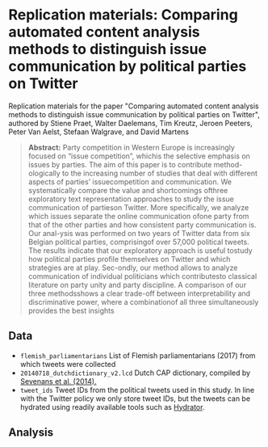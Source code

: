 # Replication materials: Comparing automated content analysis methods to distinguish issue communication by political parties on Twitter
Replication materials for the paper "Comparing automated content analysis methods to distinguish issue communication by political parties on Twitter", authored by Stiene Praet, Walter Daelemans, Tim Kreutz, Jeroen Peeters, Peter Van Aelst, Stefaan Walgrave, and David Martens

> **Abstract:** Party competition in Western Europe is increasingly focused on “issue competition”, whichis the selective emphasis on issues by parties.  The aim of this paper is to contribute method-ologically to the increasing number of studies that deal with different aspects of parties’ issuecompetition and communication.  We systematically compare the value and shortcomings ofthree exploratory text representation approaches to study the issue communication of partieson Twitter.  More specifically, we analyze which issues separate the online communication ofone party from that of the other parties and how consistent party communication is.  Our anal-ysis was performed on two years of Twitter data from six Belgian political parties, comprisingof over 57,000 political tweets.  The results indicate that our exploratory approach is useful tostudy how political parties profile themselves on Twitter and which strategies are at play.  Sec-ondly, our method allows to analyze communication of individual politicians which contributesto classical literature on party unity and party discipline.  A comparison of our three methodsshows a clear trade-off between interpretability and discriminative power, where a combinationof all three simultaneously provides the best insights

## Data
- `flemish_parliamentarians` List of Flemish parliamentarians (2017) from which tweets were collected
- `20140718_dutchdictionary_v2.lcd` Dutch CAP dictionary, compiled by [Sevenans et al. (2014).](https://www.researchgate.net/publication/263732999_The_Automated_Coding_of_Policy_Agendas_A_Dictionary_Based_Approach)
- `tweet_ids` Tweet IDs from the political tweets used in this study. In line with the Twitter policy we only store tweet IDs, but the tweets can be hydrated using readily available tools such as [Hydrator](https://github.com/DocNow/hydrator).

## Analysis
